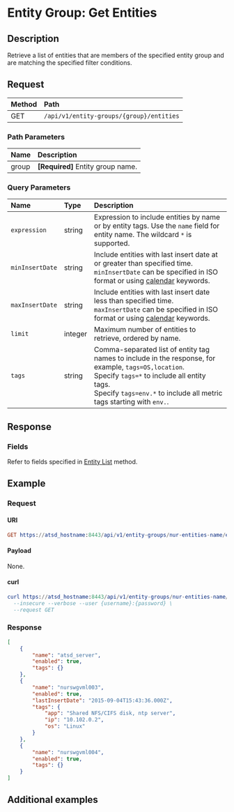 # Entity Group: Get Entities

## Description

Retrieve a list of entities that are members of the specified entity group and are matching the specified filter conditions.

## Request

| **Method** | **Path** |
|:---|:---|
| GET | `/api/v1/entity-groups/{group}/entities` |

### Path Parameters

| **Name** | **Description** |
|:---|:---|
| group | **[Required]** Entity group name. |

### Query Parameters

|**Name**|**Type**|**Description**|
|:---|:---|:---|
| `expression` |string|Expression to include entities by name or by entity tags. Use the `name` field for entity name. The wildcard `*` is supported.|
| `minInsertDate` |string|Include entities with last insert date at or greater than specified time. <br>`minInsertDate` can be specified in ISO format or using [calendar](../../../shared/calendar.md) keywords.|
| `maxInsertDate` |string|Include entities with last insert date less than specified time.<br>`maxInsertDate` can be specified in ISO format or using [calendar](../../../shared/calendar.md) keywords.|
| `limit` |integer|Maximum number of entities to retrieve, ordered by name.|
| `tags` |string|Comma-separated list of entity tag names to include in the response, for example, `tags=OS,location`.<br>Specify `tags=*` to include all entity tags.<br>Specify `tags=env.*` to include all metric tags starting with `env.`.|

## Response

### Fields

Refer to fields specified in [Entity List](../../../api/meta/entity/list.md#fields) method.

## Example

### Request

#### URI

```elm
GET https://atsd_hostname:8443/api/v1/entity-groups/nur-entities-name/entities?tags=*&limit=3
```

#### Payload

None.

#### curl

```elm
curl https://atsd_hostname:8443/api/v1/entity-groups/nur-entities-name/entities?tags=*&limit=3 \
  --insecure --verbose --user {username}:{password} \
  --request GET
```

### Response

```json
[
    {
        "name": "atsd_server",
        "enabled": true,
        "tags": {}
    },
    {
        "name": "nurswgvml003",
        "enabled": true,
        "lastInsertDate": "2015-09-04T15:43:36.000Z",
        "tags": {
            "app": "Shared NFS/CIFS disk, ntp server",
            "ip": "10.102.0.2",
            "os": "Linux"
        }
    },
    {
        "name": "nurswgvml004",
        "enabled": true,
        "tags": {}
    }
]
```

## Additional examples
